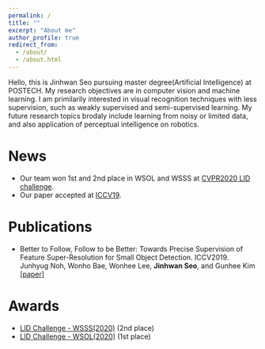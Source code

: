 ```yaml
---
permalink: /
title: ""
excerpt: "About me"
author_profile: true
redirect_from: 
  - /about/
  - /about.html
---
```


Hello, this is Jinhwan Seo pursuing master degree(Artificial Intelligence) at POSTECH. My research objectives are in computer vision and machine learning. I am primilarily interested in visual recognition techniques with less supervision, such as weakly supervised and semi-supervised learning. My future research topics brodaly include learning from noisy or limited data, and also application of perceptual intelligence on robotics.

News
======
* Our team won 1st and 2nd place in WSOL and WSSS at [CVPR2020 LID challenge](https://lidchallenge.github.io/).  
* Our paper accepted at [ICCV19](/publication/2019-smallobject).

Publications
======
* Better to Follow, Follow to be Better: Towards Precise Supervision of Feature Super-Resolution for Small Object Detection. ICCV2019.  Junhyug Noh, Wonho Bae, Wonhee Lee, **Jinhwan Seo**, and Gunhee Kim  
[[paper]](https://openaccess.thecvf.com/content_ICCV_2019/papers/Noh_Better_to_Follow_Follow_to_Be_Better_Towards_Precise_Supervision_ICCV_2019_paper.pdf)

Awards
======
* [LID Challenge - WSSS(2020)](https://lidchallenge.github.io/) (2nd place)  
* [LID Challenge - WSOL(2020)](https://lidchallenge.github.io/) (1st place)  
